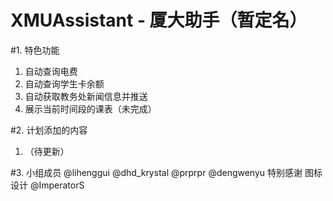 
XMUAssistant - 厦大助手（暂定名）
====

#1. 特色功能
1. 自动查询电费
2. 自动查询学生卡余额
3. 自动获取教务处新闻信息并推送
4. 展示当前时间段的课表（未完成）


#2. 计划添加的内容
1. （待更新）

#3. 小组成员
@lihenggui
@dhd_krystal
@prprpr
@dengwenyu
特别感谢
图标设计 @ImperatorS
